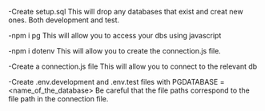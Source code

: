 -Create setup.sql
This will drop any databases that exist and creat new ones. Both development and test.

-npm i pg
This will allow you to access your dbs using javascript

-npm i dotenv
This will allow you to create the connection.js file.

-Create a connection.js file
This will allow you to connect to the relevant db

-Create .env.development and .env.test files with PGDATABASE = <name_of_the_database>
Be careful that the file paths correspond to the file path in the connection file.
